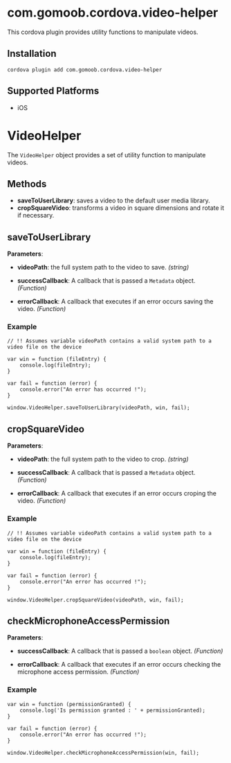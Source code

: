 <!---
    Licensed to the Apache Software Foundation (ASF) under one
    or more contributor license agreements.  See the NOTICE file
    distributed with this work for additional information
    regarding copyright ownership.  The ASF licenses this file
    to you under the Apache License, Version 2.0 (the
    "License"); you may not use this file except in compliance
    with the License.  You may obtain a copy of the License at

      http://www.apache.org/licenses/LICENSE-2.0

    Unless required by applicable law or agreed to in writing,
    software distributed under the License is distributed on an
    "AS IS" BASIS, WITHOUT WARRANTIES OR CONDITIONS OF ANY
    KIND, either express or implied.  See the License for the
    specific language governing permissions and limitations
    under the License.
-->

# com.gomoob.cordova.video-helper

This cordova plugin provides utility functions to manipulate videos.

## Installation

    cordova plugin add com.gomoob.cordova.video-helper

## Supported Platforms

- iOS

# VideoHelper

The `VideoHelper` object provides a set of utility function to manipulate videos.

## Methods

- __saveToUserLibrary__: saves a video to the default user media library.
- __cropSquareVideo__: transforms a video in square dimensions and rotate it if necessary.

## saveToUserLibrary

__Parameters__:

- __videoPath__: the full system path to the video to save. _(string)_

- __successCallback__: A callback that is passed a `Metadata` object. _(Function)_

- __errorCallback__: A callback that executes if an error occurs saving the video. _(Function)_

### Example

    // !! Assumes variable videoPath contains a valid system path to a video file on the device

    var win = function (fileEntry) {
        console.log(fileEntry);
    }

    var fail = function (error) {
        console.error("An error has occurred !");
    }

    window.VideoHelper.saveToUserLibrary(videoPath, win, fail);
    

## cropSquareVideo

__Parameters__:

- __videoPath__: the full system path to the video to crop. _(string)_

- __successCallback__: A callback that is passed a `Metadata` object. _(Function)_

- __errorCallback__: A callback that executes if an error occurs croping the video. _(Function)_

### Example

    // !! Assumes variable videoPath contains a valid system path to a video file on the device

    var win = function (fileEntry) {
        console.log(fileEntry);
    }

    var fail = function (error) {
        console.error("An error has occurred !");
    }

    window.VideoHelper.cropSquareVideo(videoPath, win, fail);
    
## checkMicrophoneAccessPermission

__Parameters__:

- __successCallback__: A callback that is passed a `boolean` object. _(Function)_

- __errorCallback__: A callback that executes if an error occurs checking the microphone access permission. _(Function)_

### Example

    var win = function (permissionGranted) {
        console.log('Is permission granted : ' + permissionGranted);
    }

    var fail = function (error) {
        console.error("An error has occurred !");
    }

    window.VideoHelper.checkMicrophoneAccessPermission(win, fail);

